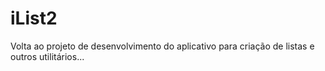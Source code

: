 # iList2

Volta ao projeto de desenvolvimento do aplicativo para criação de listas e outros utilitários...